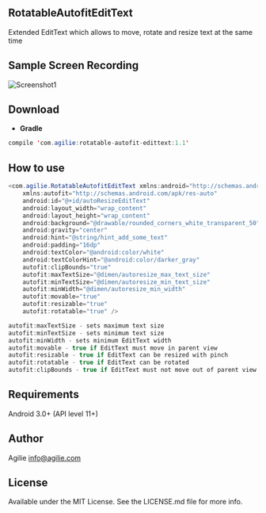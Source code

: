 ## RotatableAutofitEditText
Extended EditText which allows to move, rotate and resize text at the same time

## Sample Screen Recording
![Screenshot1](http://i.imgur.com/gwBiu3E.gif)

## Download

- <b>Gradle</b>
```java
compile 'com.agilie:rotatable-autofit-edittext:1.1'
```

## How to use
```java
<com.agilie.RotatableAutofitEditText xmlns:android="http://schemas.android.com/apk/res/android"
    xmlns:autofit="http://schemas.android.com/apk/res-auto"
    android:id="@+id/autoResizeEditText"
    android:layout_width="wrap_content"
    android:layout_height="wrap_content"
    android:background="@drawable/rounded_corners_white_transparent_50"
    android:gravity="center"
    android:hint="@string/hint_add_some_text"
    android:padding="16dp"
    android:textColor="@android:color/white"
    android:textColorHint="@android:color/darker_gray"
    autofit:clipBounds="true"
    autofit:maxTextSize="@dimen/autoresize_max_text_size"
    autofit:minTextSize="@dimen/autoresize_min_text_size"
    autofit:minWidth="@dimen/autoresize_min_width"
    autofit:movable="true"
    autofit:resizable="true"
    autofit:rotatable="true" />
```

```java
autofit:maxTextSize - sets maximum text size
autofit:minTextSize - sets minimum text size 
autofit:minWidth - sets minimum EditText width
autofit:movable - true if EditText must move in parent view
autofit:resizable - true if EditText can be resized with pinch
autofit:rotatable - true if EditText can be rotated
autofit:clipBounds - true if EditText must not move out of parent view bounds
```

## Requirements

Android 3.0+ (API level 11+)

## Author

Agilie info@agilie.com

## License

Available under the MIT License. See the LICENSE.md file for more info.
